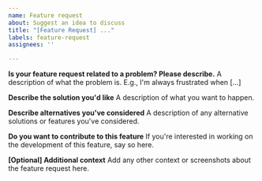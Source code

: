 ```yaml
---
name: Feature request
about: Suggest an idea to discuss
title: "[Feature Request] ..."
labels: feature-request
assignees: ''

---
```



**Is your feature request related to a problem? Please describe.**
A description of what the problem is. E.g., I'm always frustrated when [...]

**Describe the solution you'd like**
A description of what you want to happen.

**Describe alternatives you've considered**
A description of any alternative solutions or features you've considered.

**Do you want to contribute to this feature**
If you're interested in working on the development of this feature, say so here. 

**[Optional] Additional context**
Add any other context or screenshots about the feature request here.
